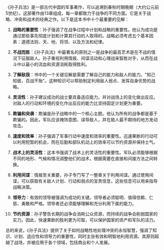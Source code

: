 《孙子兵法》是一部古代中国的军事著作，可以追溯到春秋时期晚期（大约公元前5世纪）。这部著作由13章组成，每一章都致力于战争的不同方面。它是关于战略、冲突和战术的经典之作。以下是这本书中十个最重要的见解：

1. **战略的重要性**：孙子强调了在战争过程中计划和战略的重要性。他认为成功是通过那些事先彻底计划和计算其行动的人取得的。战略必须考虑五个基本因素：道德法则、天、地、将领、以及方法和纪律。

2. **不战而胜**：《孙子兵法》中最著名的原则之一是战争的最高艺术是在不战的情况下征服敌人。孙子重视利用情报、间谍活动和心理战来智胜对手，从而在战斗中以最小的流血和资源消耗取得胜利。

3. **了解敌我**：书中的一个关键见解是需要了解自己的能力和敌人的能力。"知己知彼，百战不殆"。这种知识可以帮助制定利用敌人弱点、发挥自身优势的战略。

4. **灵活性**：孙子建议成功的战士要具备适应能力，并对战场上的变化做出反应。对敌人的行动和环境的变化作出反应的能力比坚持固定计划更为重要。

5. **欺骗和突袭**：欺骗是孙子战略中的一个核心主题。他认为所有的战争都是基于欺骗的。因此，军队应该掩饰意图、误导敌人，并在敌人最不期待的地方发动攻击。

6. **速度和效率**：孙子强调了军事行动中速度和效率的重要性。迅速果断的行动可以利用短暂的机会，而在后勤和部队机动上的效率可以节约资源并保持士气。

7. **战术上的灵活性**：这本书强调了战术上的灵活性的重要性。军队必须能够根据不同的地形、气候和情况调整他们的战术，根据需要在直接和间接方法之间转换。

8. **利用间谍**：情报至关重要，孙子专门写了一整章关于利用间谍。通过使用间谍，可以获取有关敌人计划、行动和弱点的宝贵信息，这些信息可以用来指导战略决策。

9. **领导力**：有效的领导被强调为成功的关键。领导者必须聪明、值得信赖、仁慈、勇敢和严格。领导者还必须能够理解和充分利用下属的能力。

10. **节约资源**：孙子警告长期的战争会消耗公众资源，而持续的战争会削弱国家的实力。因此，快速果断的胜利更为可取，可以保护国家的资产和军队的活力。

总的来说，《孙子兵法》提供了关于如何战略性地处理冲突的永恒智慧，强调了知识、计划、适应性和领导力的重要性，同时主张有效和明智地利用资源。其原则超越了战场，并被应用于各个领域，包括商业和个人发展。